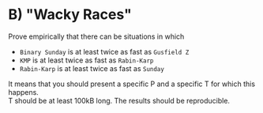 # B) "Wacky Races"
 
Prove empirically that there can be situations in which

 * `Binary Sunday` is at least twice as fast as `Gusfield Z`
 * `KMP` is at least twice as fast as `Rabin-Karp`
 * `Rabin-Karp` is at least twice as fast as `Sunday`
  
It means that you should present a specific P and a specific T for which this happens.<br>
T should be at least 100kB long. The results should be reproducible.<br>
